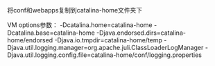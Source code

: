 将conf和webapps复制到catalina-home文件夹下

VM options参数：
-Dcatalina.home=catalina-home 
-Dcatalina.base=catalina-home
-Djava.endorsed.dirs=catalina-home/endorsed 
-Djava.io.tmpdir=catalina-home/temp
-Djava.util.logging.manager=org.apache.juli.ClassLoaderLogManager
-Djava.util.logging.config.file=catalina-home/conf/logging.properties


